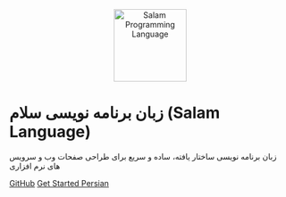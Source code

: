 <center>
  <img alt="Salam Programming Language" src="https://raw.githubusercontent.com/SalamLang/Salam/main/assets/logo-box.svg" width="130px">
</center>

# زبان برنامه نویسی سلام (Salam Language)

زبان برنامه نویسی ساختار یافته، ساده و سریع برای طراحی صفحات وب و سرویس های نرم افزاری

[GitHub](https://github.com/SalamLang/Salam)
[Get Started Persian](/fa/)
<!-- [Get Started English](/en/) -->
